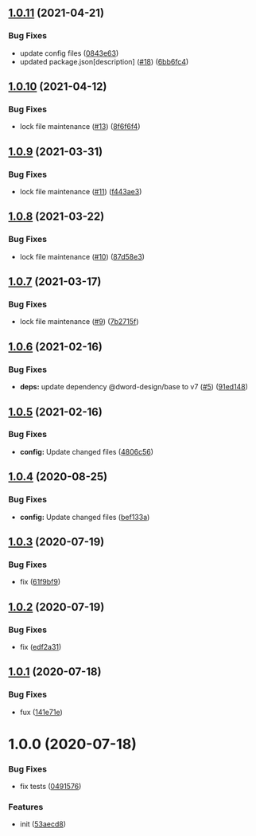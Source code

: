 ## [1.0.11](https://github.com/dword-design/wordpress-theme-songs4life.de/compare/v1.0.10...v1.0.11) (2021-04-21)


### Bug Fixes

* update config files ([0843e63](https://github.com/dword-design/wordpress-theme-songs4life.de/commit/0843e63619245af1c150f564756bc382872cd9ad))
* updated package.json[description] ([#18](https://github.com/dword-design/wordpress-theme-songs4life.de/issues/18)) ([6bb6fc4](https://github.com/dword-design/wordpress-theme-songs4life.de/commit/6bb6fc455c40bc43843174b6f8923f4b53331d5a))

## [1.0.10](https://github.com/dword-design/wordpress-theme-songs4life.de/compare/v1.0.9...v1.0.10) (2021-04-12)


### Bug Fixes

* lock file maintenance ([#13](https://github.com/dword-design/wordpress-theme-songs4life.de/issues/13)) ([8f6f6f4](https://github.com/dword-design/wordpress-theme-songs4life.de/commit/8f6f6f4eec5fc1beb293c53c657d08b62f512638))

## [1.0.9](https://github.com/dword-design/wordpress-theme-songs4life.de/compare/v1.0.8...v1.0.9) (2021-03-31)


### Bug Fixes

* lock file maintenance ([#11](https://github.com/dword-design/wordpress-theme-songs4life.de/issues/11)) ([f443ae3](https://github.com/dword-design/wordpress-theme-songs4life.de/commit/f443ae30624823f57ec8ac57d6f4462c6b3db6db))

## [1.0.8](https://github.com/dword-design/wordpress-theme-songs4life.de/compare/v1.0.7...v1.0.8) (2021-03-22)


### Bug Fixes

* lock file maintenance ([#10](https://github.com/dword-design/wordpress-theme-songs4life.de/issues/10)) ([87d58e3](https://github.com/dword-design/wordpress-theme-songs4life.de/commit/87d58e33154c0f8c99e40796fc6192986b266807))

## [1.0.7](https://github.com/dword-design/wordpress-theme-songs4life.de/compare/v1.0.6...v1.0.7) (2021-03-17)


### Bug Fixes

* lock file maintenance ([#9](https://github.com/dword-design/wordpress-theme-songs4life.de/issues/9)) ([7b2715f](https://github.com/dword-design/wordpress-theme-songs4life.de/commit/7b2715f55a329cdb041f989d4444918cf2fa4286))

## [1.0.6](https://github.com/dword-design/wordpress-theme-songs4life.de/compare/v1.0.5...v1.0.6) (2021-02-16)


### Bug Fixes

* **deps:** update dependency @dword-design/base to v7 ([#5](https://github.com/dword-design/wordpress-theme-songs4life.de/issues/5)) ([91ed148](https://github.com/dword-design/wordpress-theme-songs4life.de/commit/91ed148d18439ae03a7d8e3c65b6911e56282728))

## [1.0.5](https://github.com/dword-design/wordpress-theme-songs4life.de/compare/v1.0.4...v1.0.5) (2021-02-16)


### Bug Fixes

* **config:** Update changed files ([4806c56](https://github.com/dword-design/wordpress-theme-songs4life.de/commit/4806c562f23c067b89fc6587291f2e792e72918a))

## [1.0.4](https://github.com/dword-design/wordpress-theme-songs4life.de/compare/v1.0.3...v1.0.4) (2020-08-25)


### Bug Fixes

* **config:** Update changed files ([bef133a](https://github.com/dword-design/wordpress-theme-songs4life.de/commit/bef133abe0125a2213ed9ee5ec05dac23910c9f1))

## [1.0.3](https://github.com/dword-design/wordpress-theme-songs4life.de/compare/v1.0.2...v1.0.3) (2020-07-19)


### Bug Fixes

* fix ([61f9bf9](https://github.com/dword-design/wordpress-theme-songs4life.de/commit/61f9bf9ee1e86013ce6be0b71e652c7015054fe0))

## [1.0.2](https://github.com/dword-design/wordpress-theme-songs4life.de/compare/v1.0.1...v1.0.2) (2020-07-19)


### Bug Fixes

* fix ([edf2a31](https://github.com/dword-design/wordpress-theme-songs4life.de/commit/edf2a31e126685f177303e493ba942f20310816b))

## [1.0.1](https://github.com/dword-design/wordpress-theme-songs4life.de/compare/v1.0.0...v1.0.1) (2020-07-18)


### Bug Fixes

* fux ([141e71e](https://github.com/dword-design/wordpress-theme-songs4life.de/commit/141e71e7661a5d85598e40091f7b829c0d6bc2b6))

# 1.0.0 (2020-07-18)


### Bug Fixes

* fix tests ([0491576](https://github.com/dword-design/wordpress-theme-songs4life.de/commit/049157670a2166c420d996a9c95a3b0bedc70f5d))


### Features

* init ([53aecd8](https://github.com/dword-design/wordpress-theme-songs4life.de/commit/53aecd8e3453dfa2d73b75290094184d1a2993c3))
